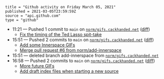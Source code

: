 ```
title = "Github activity on Friday March 05, 2021"
published = 2021-03-05T23:59:59Z
source = "api.github.com"
type = "github"
```

* 11:21 — Pushed 1 commit to `main` on [`norm/gifs.cackhanded.net`](https://github.com/norm/gifs.cackhanded.net) ([diff](https://github.com/norm/gifs.cackhanded.net/compare/c1b5ce8ba1c87f6d668e47a0572e6baef4edeaf2..d4ff3c72e937d6e66e75a254bfd59570a6471f4b))
  * [Fix the timing of the Ted Lasso spit-take](https://github.com/norm/gifs.cackhanded.net/commit/d4ff3c72e937d6e66e75a254bfd59570a6471f4b)
* 15:51 — Pushed 2 commits to `main` on [`norm/gifs.cackhanded.net`](https://github.com/norm/gifs.cackhanded.net) ([diff](https://github.com/norm/gifs.cackhanded.net/compare/d4ff3c72e937d6e66e75a254bfd59570a6471f4b..d5b400be6d99a1419fb3dd07c6df2e24f44a5724))
  * [Add some Innerspace GIFs](https://github.com/norm/gifs.cackhanded.net/commit/1253eb5095261157ca45bc3a446485c5252c4e35)
  * [Merge pull request #6 from norm/add-innerspace](https://github.com/norm/gifs.cackhanded.net/commit/d5b400be6d99a1419fb3dd07c6df2e24f44a5724)
* 15:51 — deleted branch add-innerspace from [`norm/gifs.cackhanded.net`](https://github.com/norm/gifs.cackhanded.net)
* 16:58 — Pushed 2 commits to `main` on [`norm/gifs.cackhanded.net`](https://github.com/norm/gifs.cackhanded.net) ([diff](https://github.com/norm/gifs.cackhanded.net/compare/d5b400be6d99a1419fb3dd07c6df2e24f44a5724..7e8dd21f34bd752674e5e5be3cf4cb3b83820305))
  * [More future GIFs](https://github.com/norm/gifs.cackhanded.net/commit/5edb668075e68e68ebe016930b0f8eb3b442fc90)
  * [Add draft index files when starting a new source](https://github.com/norm/gifs.cackhanded.net/commit/7e8dd21f34bd752674e5e5be3cf4cb3b83820305)
